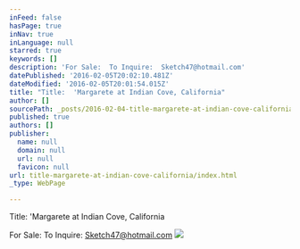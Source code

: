 ```yaml
---
inFeed: false
hasPage: true
inNav: true
inLanguage: null
starred: true
keywords: []
description: 'For Sale:  To Inquire:  Sketch47@hotmail.com'
datePublished: '2016-02-05T20:02:10.481Z'
dateModified: '2016-02-05T20:01:54.015Z'
title: "Title:  'Margarete at Indian Cove, California"
author: []
sourcePath: _posts/2016-02-04-title-margarete-at-indian-cove-california.md
published: true
authors: []
publisher:
  name: null
  domain: null
  url: null
  favicon: null
url: title-margarete-at-indian-cove-california/index.html
_type: WebPage

---
```

Title:  'Margarete at Indian Cove, California

For Sale:  To Inquire:  Sketch47@hotmail.com
![](https://s3-us-west-2.amazonaws.com/the-grid-img/p/474fa83ba907e923084792197984f055796632fa.jpg)